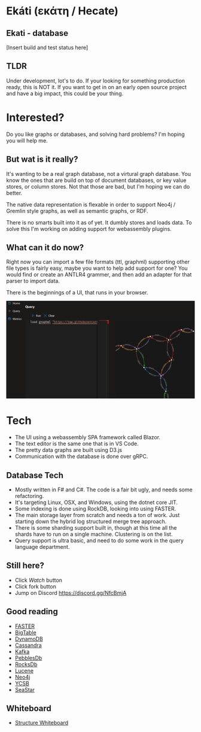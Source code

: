 # Ekáti (εκάτη / Hecate)
## Ekati - database 

[Insert build and test status here]


## TLDR

Under development, lot's to do. If your looking for something production ready, this is NOT it. If you want to get in on an early open source project and have a big impact, this could be your thing.

# Interested? 

Do you like graphs or databases, and solving hard problems? I'm hoping you will help me. 

## But wat is it really?

It's wanting to be a real graph database, not a virtural graph database. You know the ones that are build on top of document databases, or key value stores, or column stores. Not that those are bad, but I'm hoping we can do better. 

The native data representation is flexable in order to support Neo4j / Gremlin style graphs, as well as semantic graphs, or RDF.

There is no smarts built into it as of yet. It dumbly stores and loads data. To solve this I'm working on adding support for webassembly plugins.

## What can it do now?

Right now you can import a few file formats (ttl, graphml) supporting other file types is fairly easy, maybe you want to help add support for one? You would find or create an ANTLR4 grammer, and then add an adapter for that parser to import data.

There is the beginnings of a UI, that runs in your browser.

![Basic UI](/docs/UI-load-graphml.png)

# Tech

 - The UI using a webassembly SPA framework called Blazor.
 - The text editor is the same one that is in VS Code.
 - The pretty data graphs are built using D3.js
 - Communication with the database is done over gRPC.

## Database Tech

 - Mostly written in F# and C#. The code is a fair bit ugly, and needs some refactoring.
 - It's targeting Linux, OSX, and Windows, using the dotnet core JIT.
 - Some indexing is done using RockDB, looking into using  FASTER.
 - The main storage layer from scratch and needs a ton of work. Just starting down the hybrid log structured merge tree approach.
 - There is some sharding support built in, though at this time all the shards have to run on a single machine. Clustering is on the list.
 - Query support is ultra basic, and need to do some work in the query language department.

## Still here?

 - Click *Watch* button
 - Click fork button
 - Jump on Discord https://discord.gg/NfcBmjA

## Good reading
- [FASTER](https://www.microsoft.com/en-us/research/uploads/prod/2018/03/faster-sigmod18.pdf)
- [BigTable](https://static.googleusercontent.com/media/research.google.com/en//archive/bigtable-osdi06.pdf)
- [DynamoDB](https://www.allthingsdistributed.com/files/amazon-dynamo-sosp2007.pdf)
- [Cassandra](https://www.cs.cornell.edu/projects/ladis2009/papers/lakshman-ladis2009.pdf)
- [Kafka](http://notes.stephenholiday.com/Kafka.pdf)
- [PebblesDb](http://www.cs.utexas.edu/~vijay/papers/sosp17-pebblesdb.pdf)
- [RocksDb](http://cidrdb.org/cidr2017/papers/p82-dong-cidr17.pdf)
- [Lucene](https://pdfs.semanticscholar.org/2795/d9d165607b5ad6d8b9718373b82e55f41606.pdf)
- [Neo4j](https://neo4j.com/whitepapers/graph-algorithms-optimized-neo4j/)
- [YCSB](https://github.com/brianfrankcooper/YCSB/wiki) 
- [SeaStar](http://docs.seastar.io/master/md_doc_tutorial.html)

## Whiteboard

- [Structure Whiteboard](https://miro.com/app/board/o9J_kz6OZhI=/)

